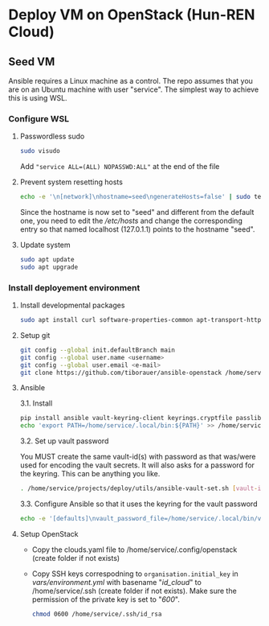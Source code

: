 # Deploy VM on OpenStack (Hun-REN Cloud)

## Seed VM

Ansible requires a Linux machine as a control. The repo assumes that you are on
an Ubuntu machine with user "service". The simplest way to achieve this is
using WSL.

### Configure WSL

1. Passwordless sudo

    ```bash
    sudo visudo
    ```

    Add `"service ALL=(ALL) NOPASSWD:ALL"` at the end of the file

2. Prevent system resetting hosts

    ```bash
    echo -e '\n[network]\nhostname=seed\ngenerateHosts=false' | sudo tee -a /etc/wsl.conf
    ```

    Since the hostname is now set to "seed" and different from the default one,
    you need to edit the _/etc/hosts_ and change the corresponding entry so
    that named localhost (127.0.1.1) points to the hostname "seed".

3. Update system

    ```bash
    sudo apt update
    sudo apt upgrade
    ```

### Install deployement environment

1. Install developmental packages

    ```bash
    sudo apt install curl software-properties-common apt-transport-https python3-pip git pre-commit ca-certificates gnupg
    ```

2. Setup git

    ```bash
    git config --global init.defaultBranch main
    git config --global user.name <username>
    git config --global user.email <e-mail>
    git clone https://github.com/tiborauer/ansible-openstack /home/service/projects/deploy
    ```

3. Ansible

    3.1. Install

    ```bash
    pip install ansible vault-keyring-client keyrings.cryptfile passlib --user --break-system-package
    echo 'export PATH=/home/service/.local/bin:${PATH}' >> /home/service/.bashrc
    ```

    3.2. Set up vault password

    You MUST create the same vault-id(s) with password as that was/were
    used for encoding the vault secrets. It will also asks for a password
    for the keyring. This can be anything you like.

    ```bash
    . /home/service/projects/deploy/utils/ansible-vault-set.sh [vault-id]
    ```

    3.3. Configure Ansible so that it uses the keyring for the vault password

    ```bash
    echo -e '[defaults]\nvault_password_file=/home/service/.local/bin/vault-keyring-client' > /home/service/.ansible.cfg
    ```

4. Setup OpenStack

    - Copy the clouds.yaml file to /home/service/.config/openstack (create folder
      if not exists)
    - Copy SSH keys correspodning to `organisation.initial_key` in _vars/environment.yml_
      with basename "_id\_cloud_" to /home/service/.ssh (create folder if not
      exists). Make sure the permission of the private key is set to "_600_".

      ```bash
      chmod 0600 /home/service/.ssh/id_rsa
      ```
